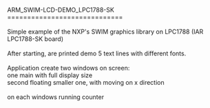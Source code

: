 ARM_SWIM-LCD-DEMO_LPC1788-SK<br>
=============================<br>
<br>
Simple example of the NXP's SWIM graphics library on LPC1788 (IAR LPC1788-SK board)<br>
<br>
After starting, are printed demo 5 text lines with different fonts.<br>
<br>
Application create two windows on screen:<br>
one main with full display size<br>
second floating smaller one, with moving on x direction<br>
<br>
on each windows running counter<br>
